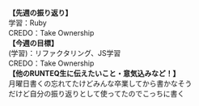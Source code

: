 **【先週の振り返り】**<br>
学習：Ruby<br>
CREDO：Take Ownership<br>
**【今週の目標】**<br>
(学習)：リファクタリング、JS学習<br>
CREDO：Take Ownership<br>
**【他のRUNTEQ生に伝えたいこと・意気込みなど！】**<br>
月曜日書くの忘れてたけどみんな卒業してから書かなそう<br>
だけど自分の振り返りとして使ってたのでこっちに書く
